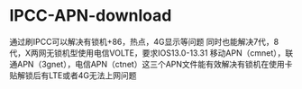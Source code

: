 # IPCC-APN-download
通过刷IPCC可以解决有锁机+86，热点，4G显示等问题
同时也能解决7代，8代，X两网无锁机型使用电信VOLTE，要求IOS13.0-13.31
移动APN（cmnet），联通APN（3gnet），电信APN（ctnet）这三个APN文件能有效解决有锁机在使用卡贴解锁后有LTE或者4G无法上网问题
